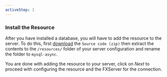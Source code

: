 ```yaml
---
activeStep: 1
---
```

###  Install the Resource

After you have installed a database, you will have to add the resource to the server. To do this, first
[download](https://github.com/brouznouf/fivem-mysql-async/releases) the `Source code (zip)`
then extract the contents to the `/resources/` folder of your server configuration and rename the folder to `mysql-async`.

You are done with adding the resource to your server, click on *Next* to proceed with configuring the
resource and the FXServer for the connection.